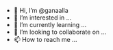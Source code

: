 - 👋 Hi, I’m @ganaalla
- 👀 I’m interested in ...
- 🌱 I’m currently learning ...
- 💞️ I’m looking to collaborate on ...
- 📫 How to reach me ...

<!---
ganaalla/ganaalla is a ✨ special ✨ repository because its `README.md` (this file) appears on your GitHub profile.
You can click the Preview link to take a look at your changes.
--->
